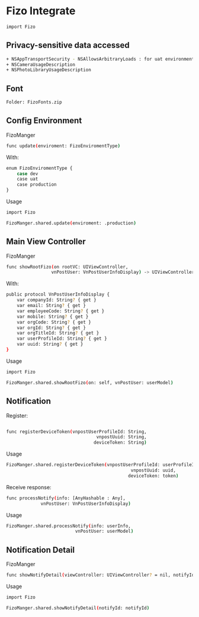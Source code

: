 
# Fizo Integrate 

```bash
import Fizo
```

## Privacy-sensitive data accessed 
```bash
+ NSAppTransportSecurity - NSAllowsArbitraryLoads : for uat environment
+ NSCameraUsageDescription
+ NSPhotoLibraryUsageDescription
```

## Font
```bash
Folder: FizoFonts.zip
```
##  Config Environment 

FizoManger

```bash
func update(enviroment: FizoEnviromentType)
```
With: 
```bash
enum FizoEnviromentType {
    case dev
    case uat
    case production
}
```

Usage

```bash
import Fizo

FizoManger.shared.update(enviroment: .production)
```
## Main View Controller 

FizoManger

```bash
func showRootFizo(on rootVC: UIViewController,
                 vnPostUser: VnPostUserInfoDisplay) -> UIViewController?
```
With: 
```bash
public protocol VnPostUserInfoDisplay {
    var companyId: String? { get }
    var email: String? { get }
    var employeeCode: String? { get }
    var mobile: String? { get }
    var orgCode: String? { get }
    var orgId: String? { get }
    var orgTitleId: String? { get }
    var userProfileId: String? { get }
    var uuid: String? { get }
}
```

Usage

```bash
import Fizo

FizoManger.shared.showRootFizo(on: self, vnPostUser: userModel)
```

## Notification
 

Register:
```bash

func registerDeviceToken(vnpostUserProfileId: String,
                                  vnpostUuid: String,
                                 deviceToken: String)
```
Usage
```bash
FizoManger.shared.registerDeviceToken(vnpostUserProfileId: userProfileId,
                                               vnpostUuid: uuid,
                                              deviceToken: token)
```

Receive response:
```bash
func processNotify(info: [AnyHashable : Any],
             vnPostUser: VnPostUserInfoDisplay)
```
Usage
```bash
FizoManger.shared.processNotify(info: userInfo,
                          vnPostUser: userModel)
```
## Notification Detail
 

FizoManger

```bash
func showNotifyDetail(viewController: UIViewController? = nil, notifyId: String)
```

Usage

```bash
import Fizo

FizoManger.shared.showNotifyDetail(notifyId: notifyId)
```
